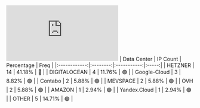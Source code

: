 ![Diagramm](https://github.com/obajay/StateSync-snapshots/blob/main/Projects/Odin/1/README.md)
| Data Center | IP Count | Percentage | Freq |
|:------------:|:--------:|:-----------:|:-----:|
| HETZNER | 14 | 41.18% | 🔴 |
| DIGITALOCEAN | 4 | 11.76% | 🟢 |
| Google-Cloud | 3 | 8.82% | 🟢 |
| Contabo | 2 | 5.88% | 🟢 |
| MEVSPACE | 2 | 5.88% | 🟢 |
| OVH | 2 | 5.88% | 🟢 |
| AMAZON | 1 | 2.94% | 🟢 |
| Yandex.Cloud | 1 | 2.94% | 🟢 |
| OTHER | 5 | 14.71% | 🟢 |